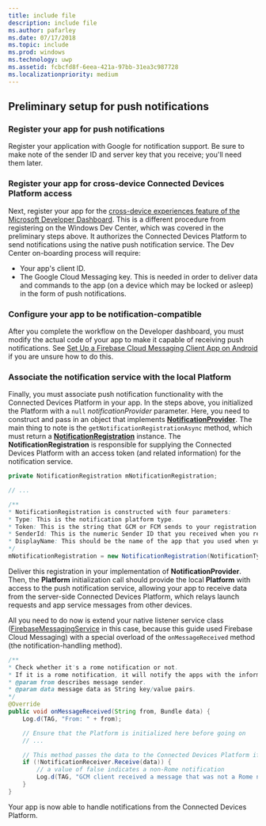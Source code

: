 ```yaml
---
title: include file
description: include file
ms.author: pafarley
ms.date: 07/17/2018
ms.topic: include
ms.prod: windows
ms.technology: uwp
ms.assetid: fcbcfd8f-6eea-421a-97bb-31ea3c987728
ms.localizationpriority: medium
---
```


## Preliminary setup for push notifications

### Register your app for push notifications

Register your application with Google for notification support. Be sure to make note of the sender ID and server key that you receive; you'll need them later. 

### Register your app for cross-device Connected Devices Platform access

Next, register your app for the [cross-device experiences feature of the Microsoft Developer Dashboard](https://developer.microsoft.com/dashboard/crossplatform/web). This is a different procedure from registering on the Windows Dev Center, which was covered in the preliminary steps above. It authorizes the Connected Devices Platform to send notifications using the native push notification service. The Dev Center on-boarding process will require:
* Your app's client ID.
* The Google Cloud Messaging key. This is needed in order to deliver data and commands to the app (on a device which may be locked or asleep) in the form of push notifications. 

### Configure your app to be notification-compatible

After you complete the workflow on the Developer dashboard, you must modify the actual code of your app to make it capable of receiving push notifications. See [Set Up a Firebase Cloud Messaging Client App on Android](https://firebase.google.com/docs/cloud-messaging/android/client) if you are unsure how to do this.

### Associate the notification service with the local Platform

Finally, you must associate push notification functionality with the Connected Devices Platform in your app. In the steps above, you initialized the Platform with a `null` *notificationProvider* parameter. Here, you need to construct and pass in an object that implements **[NotificationProvider](https://docs.microsoft.com/java/api/com.microsoft.connecteddevices.core._notification_provider)**. The main thing to note is the `getNotificationRegistrationAsync` method, which must return a **[NotificationRegistration](https://docs.microsoft.com/java/api/com.microsoft.connecteddevices.core._notification_registration)** instance. The **NotificationRegistration** is responsible for supplying the Connected Devices Platform with an access token (and related information) for the notification service.


```Java
private NotificationRegistration mNotificationRegistration;

// ...

/**
* NotificationRegistration is constructed with four parameters:
* Type: This is the notification platform type.
* Token: This is the string that GCM or FCM sends to your registration intent service.
* SenderId: This is the numeric Sender ID that you received when you registered your app for push notifications.
* DisplayName: This should be the name of the app that you used when you registered it on the Microsoft dev portal. 
*/
mNotificationRegistration = new NotificationRegistration(NotificationType.FCM, token, FCM_SENDER_ID, "MyAppName");
```

Deliver this registration in your implementation of **NotificationProvider**. Then, the **Platform** initialization call should provide the local **Platform** with access to the push notification service, allowing your app to receive data from the server-side Connected Devices Platform, which relays launch requests and app service messages from other devices. 

All you need to do now is extend your native listener service class ([FirebaseMessagingService](https://firebase.google.com/docs/reference/android/com/google/firebase/messaging/FirebaseMessagingService) in this case, because this guide used Firebase Cloud Messaging) with a special overload of the `onMessageReceived` method (the notification-handling method).

```Java
/**
* Check whether it's a rome notification or not.
* If it is a rome notification, it will notify the apps with the information in the notification.
* @param from describes message sender.
* @param data message data as String key/value pairs.
*/
@Override
public void onMessageReceived(String from, Bundle data) {
    Log.d(TAG, "From: " + from);

    // Ensure that the Platform is initialized here before going on
    // ...

    // This method passes the data to the Connected Devices Platform if is compatible.
    if (!NotificationReceiver.Receive(data)) {
        // a value of false indicates a non-Rome notification
        Log.d(TAG, "GCM client received a message that was not a Rome notification");
    }
}
```

Your app is now able to handle notifications from the Connected Devices Platform.
